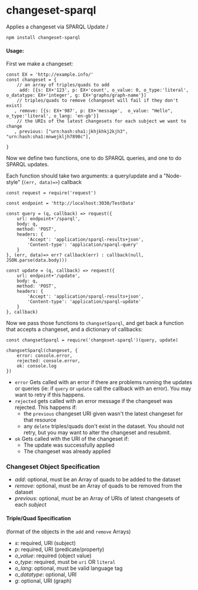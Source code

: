 # changeset-sparql
Applies a changeset via SPARQL Update
/
```
npm install changeset-sparql
```

#### Usage: 


First we make a changeset:

```
const EX = 'http://example.info/'
const changeset = {
    // an array of triples/quads to add
     add: [{s: EX+'123', p: EX+'count', o_value: 0, o_type:'literal', o_datatype: EX+'integer', g: EX+'graphs/graph-name'}]
    // triples/quads to remove (changeset will fail if they don't exist)
   , remove: [{s: EX+'987', p: EX+'message',  o_value: "Hello", o_type:'literal', o_lang: 'en-gb'}]
    // the URIs of the latest changesets for each subject we want to change
   , previous: ["urn:hash:sha1:jkhjkhkj2kjh3", "urn:hash:sha1:mnwejkljh7898c"],

}
```

Now we define two functions, one to do SPARQL queries, and one to do SPARQL updates. 

Each function should take two arguments: a query/update and a "Node-style" (`(err, data)=>`) callback

```
const request = require('request')

const endpoint = 'http://localhost:3030/TestData'

const query = (q, callback) => request({
    url: endpoint+'/sparql',
    body: q,
    method: 'POST',
    headers: {
        'Accept': 'application/sparql-results+json',
        'Content-type': 'application/sparql-query'
    }
}, (err, data)=> err? callback(err) : callback(null, JSON.parse(data.body)))

const update = (q, callback) => request({
    url: endpoint+'/update',
    body: q,
    method: 'POST',
    headers: {
        'Accept': 'application/sparql-results+json',
        'Content-type': 'application/sparql-update'
    }
}, callback)

```

Now we pass those functions to `changsetSparql`, and get back a function that accepts a changeset, and a dictionary of callbacks:

```
const changsetSparql = require('changeset-sparql')(query, update)
```

```
changsetSparql(changeset, {
    error: console.error,
    rejected: console.error,
    ok: console.log
})

```
- `error` Gets called with an error if there are problems running the updates or queries (ie: if `query` or `update` call the callback with an error). You may want to retry if this happens.
- `rejected` gets called with an error message if the changeset was rejected. This happens if:
    - the `previous` changeset URI given wasn't the latest changeset for that resource
    - any `delete` triples/quads don't exist in the dataset.
    You should not retry, but you may want to alter the changeset and resubmit.
- `ok` Gets called with the URI of the changeset if:
    - The update was successfully applied
    - The changeset was already applied
 
### Changeset Object Specification

- *add*: optional, must be an Array of quads to be added to the dataset
- *remove*: optional, must be an Array of quads to be removed from the dataset
- *previous*: optional, must be an Array of URIs of latest changesets of each _subject_ 

#### Triple/Quad Specification

(format of the objects in the `add` and `remove` Arrays)

- *s*: required, URI (subject)
- *p*: required, URI (predicate/property)
- *o_value*: required (object value)
- *o_type*: required, must be `uri` OR `literal`
- *o_lang*: optional, must be valid language tag
- *o_datatype*: optional, URI
- *g*: optional, URI (graph)
 
